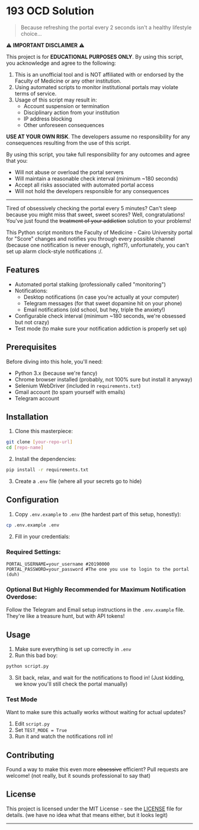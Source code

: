 # 193 OCD Solution 

> Because refreshing the portal every 2 seconds isn't a healthy lifestyle choice... 

⚠️ **IMPORTANT DISCLAIMER** ⚠️

This project is for **EDUCATIONAL PURPOSES ONLY**. By using this script, you acknowledge and agree to the following:

1. This is an unofficial tool and is NOT affiliated with or endorsed by the Faculty of Medicine or any other institution.
2. Using automated scripts to monitor institutional portals may violate terms of service.
3. Usage of this script may result in:
   - Account suspension or termination
   - Disciplinary action from your institution
   - IP address blocking
   - Other unforeseen consequences

**USE AT YOUR OWN RISK**. The developers assume no responsibility for any consequences resulting from the use of this script.

By using this script, you take full responsibility for any outcomes and agree that you:
- Will not abuse or overload the portal servers
- Will maintain a reasonable check interval (minimum ~180 seconds)
- Accept all risks associated with automated portal access
- Will not hold the developers responsible for any consequences

---

Tired of obsessively checking the portal every 5 minutes? Can't sleep because you might miss that sweet, sweet scores? Well, congratulations! You've just found the ~~treatment of your addiction~~ solution to your problems! 

This Python script monitors the Faculty of Medicine - Cairo University portal for "Score" changes and notifies you through every possible channel (because one notification is never enough, right?), unfortunately, you can't set up alarm clock-style notifications :/.

## Features

- Automated portal stalking (professionally called "monitoring")
- Notifications:
  - Desktop notifications (in case you're actually at your computer)
  - Telegram messages (for that sweet dopamine hit on your phone)
  - Email notifications (old school, but hey, triple the anxiety!)
- Configurable check interval (minimum ~180 seconds, we're obsessed but not crazy)
- Test mode (to make sure your notification addiction is properly set up)

## Prerequisites

Before diving into this hole, you'll need:
- Python 3.x (because we're fancy)
- Chrome browser installed (probably, not 100% sure but install it anyway)
- Selenium WebDriver (included in `requirements.txt`)
- Gmail account (to spam yourself with emails)
- Telegram account

## Installation

1. Clone this masterpiece:
```bash
git clone [your-repo-url]
cd [repo-name]
```

2. Install the dependencies:
```bash
pip install -r requirements.txt
```

3. Create a `.env` file (where all your secrets go to hide)

## Configuration

1. Copy `.env.example` to `.env` (the hardest part of this setup, honestly):
```bash
cp .env.example .env
```

2. Fill in your credentials:

### Required Settings:
```env
PORTAL_USERNAME=your_username #20190000
PORTAL_PASSWORD=your_password #The one you use to login to the portal (duh)
```

### Optional But Highly Recommended for Maximum Notification Overdose:
Follow the Telegram and Email setup instructions in the `.env.example` file. They're like a treasure hunt, but with API tokens!

## Usage

1. Make sure everything is set up correctly in `.env`
2. Run this bad boy:
```bash
python script.py
```

3. Sit back, relax, and wait for the notifications to flood in!
   (Just kidding, we know you'll still check the portal manually)

### Test Mode
Want to make sure this actually works without waiting for actual updates?
1. Edit `script.py`
2. Set `TEST_MODE = True`
3. Run it and watch the notifications roll in!

## Contributing

Found a way to make this even more ~~obsessive~~ efficient? Pull requests are welcome! (not really, but it sounds professional to say that)

## License

This project is licensed under the MIT License - see the [LICENSE](LICENSE) file for details. (we have no idea what that means either, but it looks legit)

---
